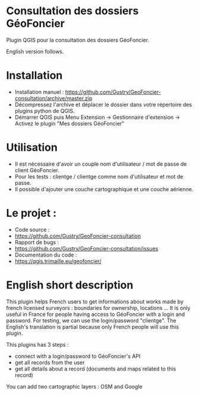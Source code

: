 # Consultation des dossiers GéoFoncier

Plugin QGIS pour la consultation des dossiers GéoFoncier.

English version follows.

# Installation

* Installation manuel : https://github.com/Gustry/GeoFoncier-consultation/archive/master.zip
 * Décompressez l'archive et déplacer le dossier dans votre répertoire des plugins python de QGIS.
 * Démarrer QGIS puis Menu Extension -> Gestionnaire d'extension -> Activez le plugin "Mes dossiers GéoFoncier"

# Utilisation
* Il est nécessaire d'avoir un couple nom d'utilisateur / mot de passe de client GéoFoncier.
 * Pour les tests : clientge / clientge comme nom d'utilisateur et mot de passe.
* Il possible d'ajouter une couche cartographique et une couche aérienne.

# Le projet :
* Code source :
 * https://github.com/Gustry/GeoFoncier-consultation
* Rapport de bugs :
 * https://github.com/Gustry/GeoFoncier-consultation/issues
* Documentation du code :
 * https://qgis.trimaille.eu/geofoncier/

 English short description
==========================
This plugin helps French users to get informations about works made by french licensed surveyors : boundaries for ownership, locations ...
It is only useful in France for people having access to GéoFoncier with a login and password. For testing, we can use the login/password "clientge". The English's translation is partial because only French people will use this plugin.

This plugins has 3 steps :
* connect with a login/password to GéoFoncier's API
* get all records from the user
* get all details about a record (documents and maps related to this record)

You can add two cartographic layers : OSM and Google